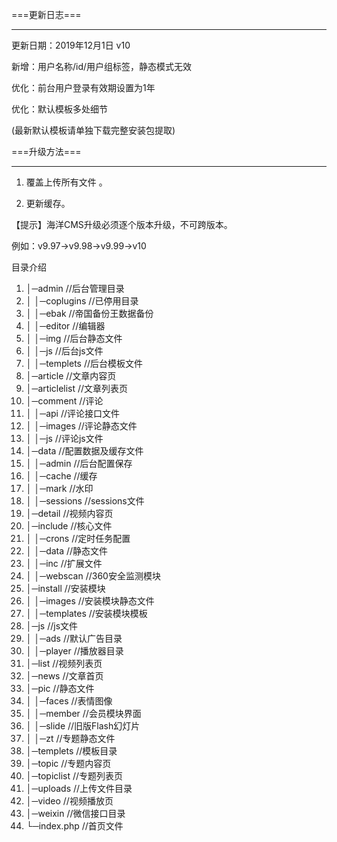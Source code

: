 ===更新日志===

------------------------------------- 

更新日期：2019年12月1日 v10

新增：用户名称/id/用户组标签，静态模式无效

优化：前台用户登录有效期设置为1年

优化：默认模板多处细节

(最新默认模板请单独下载完整安装包提取)





===升级方法=== 

------------------------------------- 

1. 覆盖上传所有文件 。

2. 更新缓存。 



【提示】海洋CMS升级必须逐个版本升级，不可跨版本。 

例如：v9.97->v9.98->v9.99->v10



目录介绍
01. │─admin //后台管理目录
02. │ │─coplugins //已停用目录
03. │ │─ebak //帝国备份王数据备份
04. │ │─editor //编辑器
05. │ │─img //后台静态文件
06. │ │─js //后台js文件
07. │ │─templets //后台模板文件
08. │─article //文章内容页
09. │─articlelist //文章列表页
10. │─comment //评论
11. │ │─api //评论接口文件
12. │ │─images //评论静态文件
13. │ │─js //评论js文件
14. │─data //配置数据及缓存文件
15. │ │─admin //后台配置保存
16. │ │─cache //缓存
17. │ │─mark //水印
18. │ │─sessions //sessions文件
19. │─detail //视频内容页
20. │─include //核心文件
21. │ │─crons //定时任务配置
22. │ │─data //静态文件
23. │ │─inc //扩展文件
24. │ │─webscan //360安全监测模块
25. │─install //安装模块
26. │ │─images //安装模块静态文件
27. │ │─templates //安装模块模板
28. │─js //js文件
29. │ │─ads //默认广告目录
30. │ │─player //播放器目录
31. │─list //视频列表页
32. │─news //文章首页
33. │─pic //静态文件
34. │ │─faces //表情图像
35. │ │─member //会员模块界面
36. │ │─slide //旧版Flash幻灯片
37. │ │─zt //专题静态文件
38. │─templets //模板目录
39. │─topic //专题内容页
40. │─topiclist //专题列表页
41. │─uploads //上传文件目录
42. │─video //视频播放页
43. │─weixin //微信接口目录
44. └─index.php //首页文件